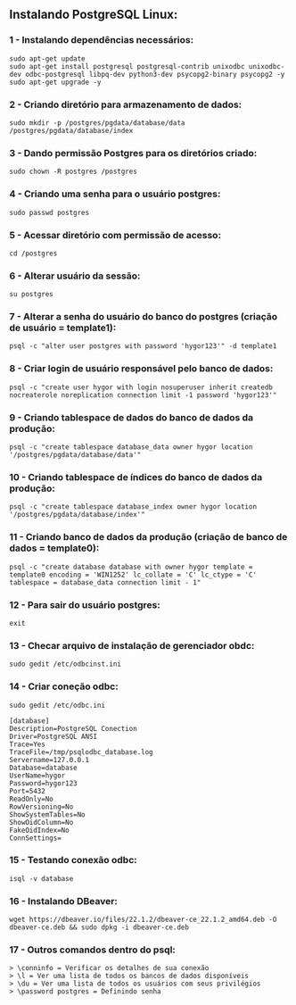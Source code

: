## Instalando PostgreSQL Linux:

### 1 - Instalando dependências necessários:
```
sudo apt-get update
sudo apt-get install postgresql postgresql-contrib unixodbc unixodbc-dev odbc-postgresql libpq-dev python3-dev psycopg2-binary psycopg2 -y
sudo apt-get upgrade -y
```

### 2 - Criando diretório para armazenamento de dados:
```
sudo mkdir -p /postgres/pgdata/database/data /postgres/pgdata/database/index
```

### 3 - Dando permissão Postgres para os diretórios criado:
```
sudo chown -R postgres /postgres
```

### 4 - Criando uma senha para o usuário postgres:
```
sudo passwd postgres
```

### 5 - Acessar diretório com permissão de acesso:
```
cd /postgres
```

### 6 - Alterar usuário da sessão:
```
su postgres
```

### 7 - Alterar a senha do usuário do banco do postgres (criação de usuário = template1):
```
psql -c "alter user postgres with password 'hygor123'" -d template1
```

### 8 - Criar login de usuário responsável pelo banco de dados:
```
psql -c "create user hygor with login nosuperuser inherit createdb nocreaterole noreplication connection limit -1 password 'hygor123'"
```

### 9 - Criando tablespace de dados do banco de dados da produção:
```
psql -c "create tablespace database_data owner hygor location '/postgres/pgdata/database/data'"
```

### 10 - Criando tablespace de índices do banco de dados da produção:
```
psql -c "create tablespace database_index owner hygor location '/postgres/pgdata/database/index'"
```

### 11 - Criando banco de dados da produção (criação de banco de dados = template0):
```
psql -c "create database database with owner hygor template = template0 encoding = 'WIN1252' lc_collate = 'C' lc_ctype = 'C' tablespace = database_data connection limit - 1"
```

### 12 - Para sair do usuário postgres:
```
exit
```

### 13 - Checar arquivo de instalação de gerenciador obdc:
```
sudo gedit /etc/odbcinst.ini
```

### 14 - Criar coneção odbc:
```
sudo gedit /etc/odbc.ini

[database]
Description=PostgreSQL Conection
Driver=PostgreSQL ANSI
Trace=Yes
TraceFile=/tmp/psqlodbc_database.log
Servername=127.0.0.1
Database=database
UserName=hygor
Password=hygor123
Port=5432
ReadOnly=No
RowVersioning=No
ShowSystemTables=No
ShowOidColumn=No
FakeOidIndex=No
ConnSettings=
```

### 15 - Testando conexão odbc:
```
isql -v database
```

### 16 - Instalando DBeaver:
```
wget https://dbeaver.io/files/22.1.2/dbeaver-ce_22.1.2_amd64.deb -O dbeaver-ce.deb && sudo dpkg -i dbeaver-ce.deb
```

### 17 - Outros comandos dentro do psql:
```
> \conninfo = Verificar os detalhes de sua conexão
> \l = Ver uma lista de todos os bancos de dados disponíveis
> \du = Ver uma lista de todos os usuários com seus privilégios
> \password postgres = Definindo senha
```
